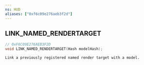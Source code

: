 ```yaml
---
ns: HUD
aliases: ["0xf6c09e276aeb3f2d"]
---
```

## LINK_NAMED_RENDERTARGET

```c
// 0xF6C09E276AEB3F2D
void LINK_NAMED_RENDERTARGET(Hash modelHash);
```

```
Link a previously registered named render target with a model.
```
